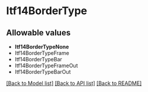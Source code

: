 # Itf14BorderType



## Allowable values
* **Itf14BorderTypeNone**
* Itf14BorderTypeFrame
* Itf14BorderTypeBar
* Itf14BorderTypeFrameOut
* Itf14BorderTypeBarOut

[[Back to Model list]](../README.md#documentation-for-models) [[Back to API list]](../README.md#documentation-for-api-endpoints) [[Back to README]](../README.md)
